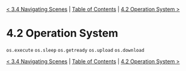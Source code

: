 [< 3.4 Navigating Scenes](3.4_navigating_scenes.md) | [Table of Contents](readme.md) | [4.2 Operation System >](4.2_operation_system.md)

# 4.2 Operation System
<a id='os.execute' class='anchor'> `os.execute` </a>
<a id='os.sleep' class='anchor'> `os.sleep` </a>
<a id='os.getready' class='anchor'> `os.getready` </a>
<a id='os.upload' class='anchor'> `os.upload` </a>
<a id='os.download' class='anchor'> `os.download` </a>

[< 3.4 Navigating Scenes](3.4_navigating_scenes.md) | [Table of Contents](readme.md) | [4.2 Operation System >](4.2_operation_system.md)